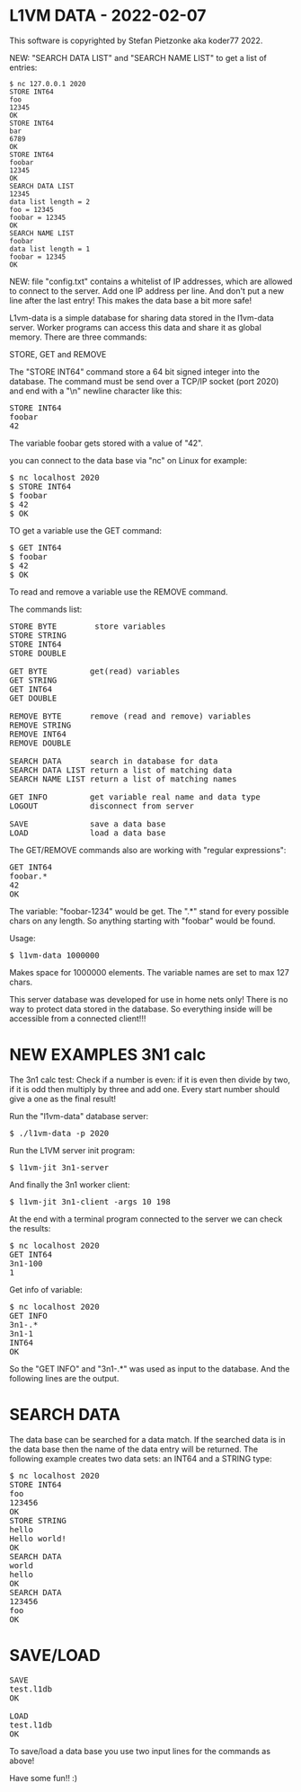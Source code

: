 L1VM DATA - 2022-02-07
======================

This software is copyrighted by Stefan Pietzonke aka koder77 2022.

NEW: "SEARCH DATA LIST" and "SEARCH NAME LIST" to get a list of entries:

```
$ nc 127.0.0.1 2020
STORE INT64
foo
12345
OK
STORE INT64
bar
6789
OK
STORE INT64
foobar
12345
OK
SEARCH DATA LIST
12345
data list length = 2
foo = 12345
foobar = 12345
OK
SEARCH NAME LIST
foobar
data list length = 1
foobar = 12345
OK
```

NEW: file "config.txt" contains a whitelist of IP addresses, which are allowed to connect
to the server. Add one IP address per line. And don't put a new line after the last entry!
This makes the data base a bit more safe!

L1vm-data is a simple database for sharing data stored in the l1vm-data server.
Worker programs can access this data and share it as global memory.
There are three commands:

STORE, GET and REMOVE

The "STORE INT64" command store a 64 bit signed integer into the database.
The command must be send over a TCP/IP socket (port 2020) and end with a "\n" newline character like this:

<pre>
STORE INT64
foobar
42
</pre>

The variable foobar gets stored with a value of "42".

you can connect to the data base via "nc" on Linux for example:

<pre>
$ nc localhost 2020
$ STORE INT64
$ foobar
$ 42
$ OK
</pre>

TO get a variable use the GET command:

<pre>
$ GET INT64
$ foobar
$ 42
$ OK
</pre>

To read and remove a variable use the REMOVE command.

The commands list:

<pre>
STORE BYTE        store variables
STORE STRING
STORE INT64
STORE DOUBLE

GET BYTE         get(read) variables
GET STRING
GET INT64
GET DOUBLE

REMOVE BYTE      remove (read and remove) variables
REMOVE STRING
REMOVE INT64
REMOVE DOUBLE

SEARCH DATA      search in database for data
SEARCH DATA LIST return a list of matching data
SEARCH NAME LIST return a list of matching names

GET INFO         get variable real name and data type
LOGOUT           disconnect from server

SAVE             save a data base
LOAD             load a data base
</pre>

The GET/REMOVE commands also are working with "regular expressions":

<pre>
GET INT64
foobar.*
42
OK
</pre>

The variable: "foobar-1234" would be get. The ".*" stand for every possible chars
on any length. So anything starting with "foobar" would be found.

Usage:
<pre>
$ l1vm-data 1000000
</pre>

Makes space for 1000000 elements. The variable names are set to max 127 chars.

This server database was developed for use in home nets only! There is no way to protect data stored in the database.
So everything inside will be accessible from a connected client!!!

NEW EXAMPLES 3N1 calc
=====================
The 3n1 calc test:
Check if a number is even: if it is even then divide by two, if it is odd then multiply by three
and add one. Every start number should give a one as the final result!

Run the "l1vm-data" database server:

<pre>
$ ./l1vm-data -p 2020
</pre>

Run the L1VM server init program:

<pre>
$ l1vm-jit 3n1-server
</pre>

And finally the 3n1 worker client:

<pre>
$ l1vm-jit 3n1-client -args 10 198
</pre>

At the end with a terminal program connected to the server we can check the results:

<pre>
$ nc localhost 2020
GET INT64
3n1-100
1
</pre>

Get info of variable:

<pre>
$ nc localhost 2020
GET INFO
3n1-.*
3n1-1
INT64
OK
</pre>

So the "GET INFO" and "3n1-.*" was used as input to the database.
And the following lines are the output.

SEARCH DATA
===========
The data base can be searched for a data match.
If the searched data is in the data base then the name of the data
entry will be returned.
The following example creates two data sets: an INT64 and a STRING type:

<pre>
$ nc localhost 2020
STORE INT64
foo
123456
OK
STORE STRING
hello
Hello world!
OK
SEARCH DATA
world
hello
OK
SEARCH DATA
123456
foo
OK
</pre>


SAVE/LOAD
========
<pre>
SAVE
test.l1db
OK

LOAD
test.l1db
OK
</pre>

To save/load a data base you use two input lines for the commands as above!

Have some fun!! :)
